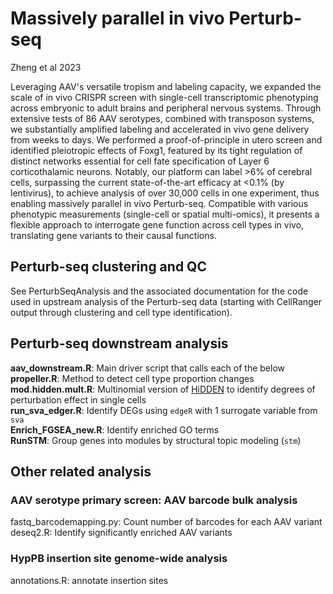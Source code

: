 # Massively parallel in vivo Perturb-seq
Zheng et al 2023

Leveraging AAV's versatile tropism and labeling capacity, we expanded the scale of in vivo CRISPR screen with single-cell transcriptomic phenotyping across embryonic to adult brains and peripheral nervous systems. Through extensive tests of 86 AAV serotypes, combined with transposon systems, we substantially amplified labeling and accelerated in vivo gene delivery from weeks to days. We performed a proof-of-principle in utero screen and identified pleiotropic effects of Foxg1, featured by its tight regulation of distinct networks essential for cell fate specification of Layer 6 corticothalamic neurons. Notably, our platform can label >6% of cerebral cells, surpassing the current state-of-the-art efficacy at <0.1% (by lentivirus), to achieve analysis of over 30,000 cells in one experiment, thus enabling massively parallel in vivo Perturb-seq. Compatible with various phenotypic measurements (single-cell or spatial multi-omics), it presents a flexible approach to interrogate gene function across cell types in vivo, translating gene variants to their causal functions.

## Perturb-seq clustering and QC

See PerturbSeqAnalysis and the associated documentation for the code used in upstream analysis of the Perturb-seq data (starting with CellRanger output through clustering and cell type identification).

## Perturb-seq downstream analysis
**aav_downstream.R**: Main driver script that calls each of the below  
**propeller.R**: Method to detect cell type proportion changes  
**mod.hidden.mult.R**: Multinomial version of [HiDDEN](https://github.com/tudaga/LabelCorrection/tree/main) to identify degrees of perturbation effect in single cells  
**run_sva_edger.R**: Identify DEGs using `edgeR` with 1 surrogate variable from `sva`  
**Enrich_FGSEA_new.R**: Identify enriched GO terms  
**RunSTM**: Group genes into modules by structural topic modeling (`stm`)  


## Other related analysis

### AAV serotype primary screen: AAV barcode bulk analysis
fastq_barcodemapping.py: Count number of barcodes for each AAV variant  
deseq2.R: Identify significantly enriched AAV variants

### HypPB insertion site genome-wide analysis
annotations.R: annotate insertion sites
